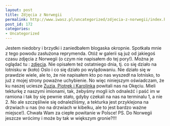 ```yaml
---
layout: post
title: Zdjęcia z Norwegii
permalink: http://www.iwasz.pl/uncategorized/zdjecia-z-norwegii/index.html
post_id: 172
categories: 
- Uncategorized
---
```


Jestem niedobry i brzydki i zaniedbałem blogaska okropnie. Spotkała mnie z tego powodu zasłużona reprymenda. Otóż w galerii są już od jakiegoś czasu zdjęcia z Norwegii (o czym nie napisałem do tej pory!). Można je oglądać tu : 
[zdjęcia](http://www.iwasz.pl/galeria/v/Norwegia2009/). Nie opisałem też ostatniego dnia, tj. co się działo na lotnisku w (koło) Oslo i co się działo po wylądowaniu. Nie działo się w prawdzie wiele, ale to, że nie napisałem kto po nas wyszedł na lotnisko, to już z mojej strony poważne uchybienie. No więc niniejszym oświadczam, że ku naszej uciesze 
[Zuzia, Piotrek i Karolinka](http://www.iwasz.pl/galeria/v/Norwegia2009/dzien22/img_9178-small.jpg.html) powitali nas na Okęciu. Mieli tekturkę z naszymi imionami, tak, żebyśmy mogli ich odnaleźć i paść im w ramiona i tak by się pewnie stało, gdyby czekali na nas na terminalu 1, a nie 2. No ale szczęśliwie się odnaleźliśmy, a tekturka jest przyklejona na drzwiach u nas (no na drzwiach w kibelku, ale to jest bardzo ważne miejsce!). Chwała Wam za ciepłe powitanie w Polsce! PS. Do Norwegii jeszcze wrócimy i może by tak w większym gronie?!!!
